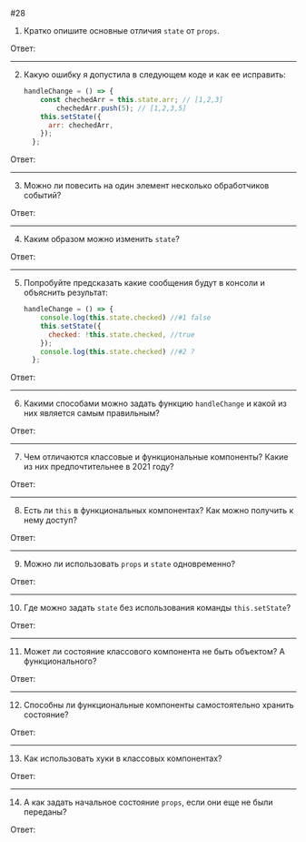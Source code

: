 #28

1. Кратко опишите основные отличия `state` от `props`.

Ответ:
***
2. Какую ошибку я допустила в следующем коде и как ее исправить:
    
    ```jsx
    handleChange = () => {
        const chechedArr = this.state.arr; // [1,2,3] 
    		chechedArr.push(5); // [1,2,3,5] 
        this.setState({
          arr: chechedArr,
        });
      };
    ```


Ответ:
***
3. Можно ли повесить на один элемент несколько обработчиков событий?

Ответ:
***
4. Каким образом можно изменить `state`?

Ответ:
***
5. Попробуйте предсказать какие сообщения будут в консоли и объяснить результат:
    
    ```jsx
    handleChange = () => {
        console.log(this.state.checked) //#1 false 
        this.setState({
          checked: !this.state.checked, //true
        });
        console.log(this.state.checked) //#2 ?
      };  
    ```


Ответ:
***
6. Какими способами можно задать функцию `handleChange` и какой из них является самым правильным?

Ответ:
***
7. Чем отличаются классовые и функциональные компоненты? Какие из них предпочтительнее в 2021 году?

Ответ:
***
8. Есть ли `this` в функциональных компонентах? Как можно получить к нему доступ?

Ответ:
***
9. Можно ли использовать `props` и `state` одновременно?

Ответ:
***
10. Где можно задать `state` без использования команды `this.setState`?

Ответ:
***
11. Может ли состояние классового компонента не быть объектом? А функционального?

Ответ:
***
12. Способны ли функциональные компоненты самостоятельно хранить состояние?

Ответ:
***
13. Как использовать хуки в классовых компонентах?

Ответ:
***
14. А как задать начальное состояние `props`, если они еще не были переданы?

Ответ: